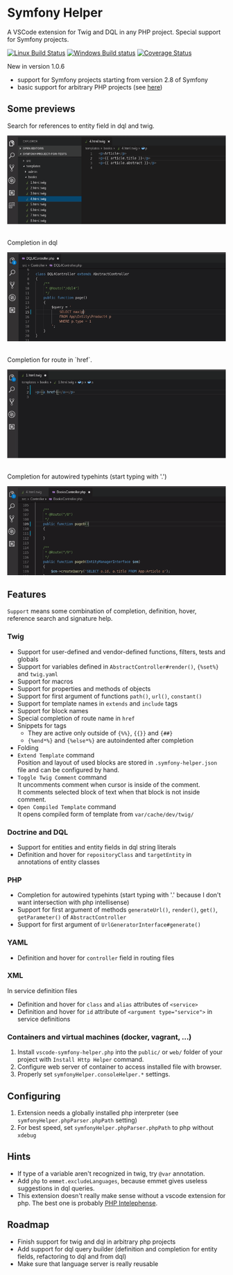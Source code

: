 # Symfony Helper

A VSCode extension for Twig and DQL in any PHP project. Special support for Symfony projects.

[![Linux Build Status](https://travis-ci.org/tmrdh/symfony-helper.svg?branch=master)](https://travis-ci.org/tmrdh/symfony-helper)
[![Windows Build status](https://ci.appveyor.com/api/projects/status/06dgvoqb55ieb8p9?svg=true)](https://ci.appveyor.com/project/tmrdh/symfony-helper)
[![Coverage Status](https://coveralls.io/repos/github/tmrdh/symfony-helper/badge.svg?branch=master)](https://coveralls.io/github/tmrdh/symfony-helper?branch=master)

New in version 1.0.6

* support for Symfony projects starting from version 2.8 of Symfony
* basic support for arbitrary PHP projects (see [here](https://github.com/tmrdh/symfony-helper/wiki/Arbitrary-PHP-Projects))

## Some previews

Search for references to entity field in dql and twig.

![references](assets/show-references.gif)

<br>
Completion in dql

![dql-completion](assets/show-dql-completion.gif)

<br>
Completion for route in `href`.

![route-completion](assets/show-route-completion.gif)

<br>
Completion for autowired typehints (start typing with '.')

![typehint-completion](assets/show-typehint-completion.gif)


## Features

`Support` means some combination of completion, definition, hover, reference search and signature help.

### Twig

* Support for user-defined and vendor-defined functions, filters, tests and globals
* Support for variables defined in `AbstractController#render()`, `{%set%}` and `twig.yaml`
* Support for macros
* Support for properties and methods of objects
* Support for first argument of functions `path()`, `url()`, `constant()`
* Support for template names in `extends` and `include` tags
* Support for block names
* Special completion of route name in `href`
* Snippets for tags
    * They are active only outside of `{%%}`, `{{}}` and `{##}`
    * `{%end*%}` and `{%else*%}` are autoindented after completion
* Folding
* `Extend Template` command<br>
  Position and layout of used blocks are stored in `.symfony-helper.json` file and can be configured by hand.
* `Toggle Twig Comment` command<br>
  It uncomments comment when cursor is inside of the comment.<br>
  It comments selected block of text when that block is not inside comment.
* `Open Compiled Template` command<br>
  It opens compiled form of template from `var/cache/dev/twig/`

### Doctrine and DQL

* Support for entities and entity fields in dql string literals
* Definition and hover for `repositoryClass` and `targetEntity` in annotations of entity classes

### PHP
* Completion for autowired typehints (start typing with '.' because I don't want intersection with php intellisense)
* Support for first argument of methods `generateUrl()`, `render()`, `get()`, `getParameter()` of `AbstractController`
* Support for first argument of `UrlGeneratorInterface#generate()`


### YAML

* Definition and hover for `controller` field in routing files

### XML

In service definition files

* Definition and hover for `class` and `alias` attributes of `<service>`
* Definition and hover for `id` attribute of `<argument type="service">` in service definitions

### Containers and virtual machines (docker, vagrant, ...)

1) Install `vscode-symfony-helper.php` into the `public/` or `web/` folder of your project with `Install Http Helper` command.
2) Configure web server of container to access installed file with browser.
3) Properly set `symfonyHelper.consoleHelper.*` settings.

## Configuring

1. Extension needs a globally installed php interpreter (see `symfonyHelper.phpParser.phpPath` setting)
2. For best speed, set `symfonyHelper.phpParser.phpPath` to php without `xdebug`

## Hints

* If type of a variable aren't recognized in twig, try `@var` annotation.
* Add `php` to `emmet.excludeLanguages`, because emmet gives useless suggestions in dql queries.
* This extension doesn't really make sense without a vscode extension for php. The best one is probably [PHP Intelephense](https://marketplace.visualstudio.com/items?itemName=bmewburn.vscode-intelephense-client).

## Roadmap

* Finish support for twig and dql in arbitrary php projects
* Add support for dql query builder (definition and completion for entity fields, refactoring to dql and from dql)
* Make sure that language server is really reusable

